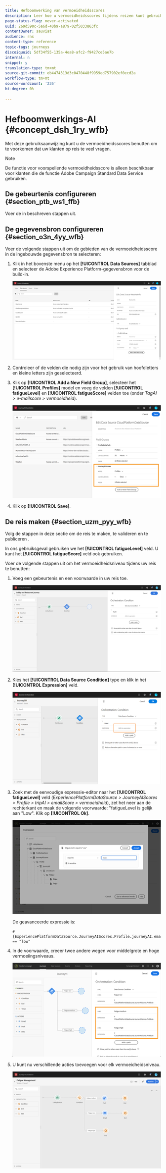 ```yaml
---
title: Hefboomwerking van vermoeidheidsscores
description: Leer hoe u vermoeidheidsscores tijdens reizen kunt gebruiken
page-status-flag: never-activated
uuid: 269d590c-5a6d-40b9-a879-02f5033863fc
contentOwner: sauviat
audience: rns
content-type: reference
topic-tags: journeys
discoiquuid: 5df34f55-135a-4ea8-afc2-f9427ce5ae7b
internal: n
snippet: y
translation-type: tm+mt
source-git-commit: eb4474313d3c0470448f9959ed757902ef0ecd2a
workflow-type: tm+mt
source-wordcount: '236'
ht-degree: 0%

---
```



# Hefboomwerkings-AI {#concept_dsh_1ry_wfb}

Met deze gebruiksaanwijzing kunt u de vermoeidheidsscores benutten om te voorkomen dat uw klanten op reis te veel vragen.

>[!NOTE]
>
>De functie voor voorspellende vermoeidheidsscore is alleen beschikbaar voor klanten die de functie Adobe Campaign Standard Data Service gebruiken.

## De gebeurtenis configureren {#section_ptb_ws1_ffb}

Voer de in [](../event/about-events.md)beschreven stappen uit.

## De gegevensbron configureren {#section_o3n_4yy_wfb}

Voer de volgende stappen uit om de gebieden van de vermoeidheidsscore in de ingebouwde gegevensbron te selecteren:

1. Klik in het bovenste menu op het **[!UICONTROL Data Sources]** tabblad en selecteer de Adobe Experience Platform-gegevensbron voor de build-in.

   ![](../assets/journey23.png)

1. Controleer of de velden die nodig zijn voor het gebruik van hoofdletters en kleine letters zijn geselecteerd.
1. Klik op **[!UICONTROL Add a New Field Group]**, selecteer het **[!UICONTROL Profiles]** model en voeg de velden **[!UICONTROL fatigueLevel]** en **[!UICONTROL fatigueScore]** velden toe (onder _TagAI > e-mailscore > vermoeidheid_).

   ![](../assets/journeyuc3_1.png)

1. Klik op **[!UICONTROL Save]**.

## De reis maken {#section_uzm_pyy_wfb}

Volg de stappen in deze sectie om de reis te maken, te valideren en te publiceren [](../building-journeys/journey.md).

In ons gebruiksgeval gebruiken we het **[!UICONTROL fatigueLevel]** veld. U kunt het **[!UICONTROL fatigueScore]** veld ook gebruiken.

Voer de volgende stappen uit om het vermoeidheidsniveau tijdens uw reis te benutten:

1. Voeg een gebeurtenis en een voorwaarde in uw reis toe.

   ![](../assets/journeyuc2_14.png)

1. Kies het **[!UICONTROL Data Source Condition]** type en klik in het **[!UICONTROL Expression]** veld.

   ![](../assets/journeyuc3_2.png)

1. Zoek met de eenvoudige expressie-editor naar het **[!UICONTROL fatigueLevel]** veld (_ExperiencePlatformDataSource > JourneyAIScores > Profile > tripAI > emailScore > vermoeidheid_), zet het neer aan de rechterkant en maak de volgende voorwaarde: &quot;fatigueLevel is gelijk aan &quot;Low&quot;. Klik op **[!UICONTROL Ok]**.

   ![](../assets/journeyuc3_3.png)

   De geavanceerde expressie is:

   ```
   #{ExperiencePlatformDataSource.JourneyAIScores.Profile.journeyAI.emailScore.fatigue.fatigueLevel} == "low"
   ```

1. In de voorwaarde, creeer twee andere wegen voor middelgrote en hoge vermoeiingsniveaus.

   ![](../assets/journeyuc3_4.png)

1. U kunt nu verschillende acties toevoegen voor elk vermoeidheidsniveau.

   ![](../assets/journeyuc3_5.png)
